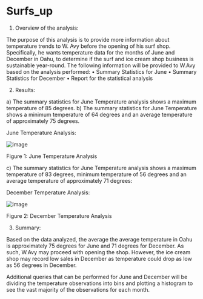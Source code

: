 # Surfs_up

1.	Overview of the analysis: 

The purpose of this analysis is to provide more information about temperature trends to W. Avy before the opening of his surf shop. Specifically, he wants temperature data for the months of June and December in Oahu, to determine if the surf and ice cream shop business is sustainable year-round.
The following information will be provided to W.Avy based on the analysis performed:
•	Summary Statistics for June
•	Summary Statistics for December
•	Report for the statistical analysis 


2.	Results:


a)	The summary statistics for June Temperature analysis shows a maximum temperature of 85 degrees.
b)	The summary statistics for June Temperature shows a minimum temperature of 64 degrees and an average temperature of approximately 75 degrees.

June Temperature Analysis:
 
![image](https://user-images.githubusercontent.com/79670933/116833358-aa88ee00-ab86-11eb-8d56-cbdaebff6f1d.png)
 
Figure 1: June Temperature Analysis


c)	The summary statistics for June Temperature analysis shows a maximum temperature of 83 degrees, minimum temperature of 56 degrees and an average temperature of approximately 71 degrees:

December Temperature Analysis:

![image](https://user-images.githubusercontent.com/79670933/116833368-ba083700-ab86-11eb-93f0-32d3741ff7db.png)

Figure 2: December Temperature Analysis

3.	Summary: 

Based on the data analyzed, the average the average temperature in Oahu is approximately 75 degrees for June and 71 degrees for December. As such, W.Avy may proceed with opening the shop. However, the ice cream shop may record low sales in December as temperature could drop as low as 56 degrees in December.

Additional queries that can be performed for June and December will be dividing the temperature observations into bins and plotting a histogram to see the vast majority of the observations for each month.
